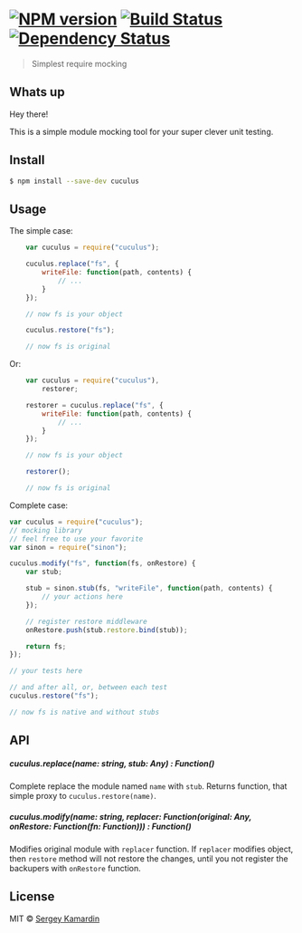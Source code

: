 #  [![NPM version][npm-image]][npm-url] [![Build Status][travis-image]][travis-url] [![Dependency Status][daviddm-image]][daviddm-url]

> Simplest require mocking

## Whats up

Hey there!

This is a simple module mocking tool for your super clever unit testing.

## Install

```sh
$ npm install --save-dev cuculus
```


## Usage

The simple case:

```js
    var cuculus = require("cuculus");

    cuculus.replace("fs", {
        writeFile: function(path, contents) {
            // ...
        }
    });

    // now fs is your object

    cuculus.restore("fs");

    // now fs is original
```

Or:

```js
    var cuculus = require("cuculus"),
        restorer;

    restorer = cuculus.replace("fs", {
        writeFile: function(path, contents) {
            // ...
        }
    });

    // now fs is your object

    restorer();

    // now fs is original
```

Complete case:

```js
var cuculus = require("cuculus");
// mocking library
// feel free to use your favorite
var sinon = require("sinon");

cuculus.modify("fs", function(fs, onRestore) {
    var stub;

    stub = sinon.stub(fs, "writeFile", function(path, contents) {
        // your actions here
    });

    // register restore middleware
    onRestore.push(stub.restore.bind(stub));

    return fs;
});

// your tests here

// and after all, or, between each test
cuculus.restore("fs");

// now fs is native and without stubs
```

## API

##### cuculus.replace(name: string, stub: Any) : Function()

Complete replace the module named `name` with `stub`. Returns function, that
simple proxy to `cuculus.restore(name)`.

##### cuculus.modify(name: string, replacer: Function(original: Any, onRestore: Function(fn: Function))) : Function()

Modifies original module with `replacer` function. If `replacer` modifies object, then `restore`
method will not restore the changes, until you not register the backupers with `onRestore` function.

## License

MIT © [Sergey Kamardin](https://github.com/gobwas)


[npm-image]: https://badge.fury.io/js/cuculus.svg
[npm-url]: https://npmjs.org/package/cuculus
[travis-image]: https://travis-ci.org/gobwas/cuculus.svg?branch=master
[travis-url]: https://travis-ci.org/gobwas/cuculus
[daviddm-image]: https://david-dm.org/gobwas/cuculus.svg?theme=shields.io
[daviddm-url]: https://david-dm.org/gobwas/cuculus
